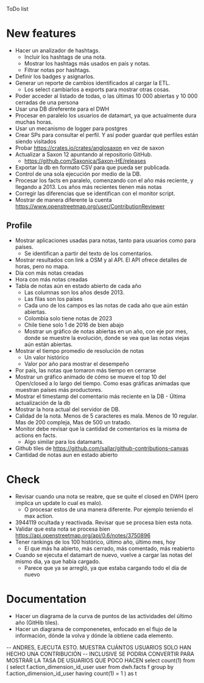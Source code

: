 ToDo list

# New features

* Hacer un analizador de hashtags.
  * Incluir los hashtags de una nota.
  * Mostrar los hashtags más usados en país y notas.
  * Filtrar notas por hashtags.
* Definir los badges y asignarlos.
* Generar un reporte de cambios identificados al cargar la ETL.
  * Los select cambiarlos a exports para mostrar otras cosas.
* Poder acceder al listado de todas, o las últimas 10 000 abiertas y 10 000 cerradas de una persona
* Usar una DB direferente para el DWH
* Procesar en paralelo los usuarios de datamart, ya que actualmente dura muchas horas.
* Usar un mecanismo de logger para postgres
* Crear SPs para consultar el perfil. Y así poder guardar qué perfiles están siendo visitados
* Probar https://crates.io/crates/anglosaxon en vez de saxon
* Actualizar a Saxon 12 apuntando al repositorio GitHub.
  * https://github.com/Saxonica/Saxon-HE/releases
* Exportar la db en formato CSV para que pueda ser publicada.
* Control de una sola ejecución por medio de la DB.
* Procesar los facts en paralelo, comenzando con el año más reciente, y llegando
  a 2013. Los años más recientes tienen más notas
* Corregir las diferencias que se identifican con el monitor script.
* Mostrar de manera diferente la cuenta https://www.openstreetmap.org/user/ContributionReviewer

## Profile

* Mostrar aplicaciones usadas para notas, tanto para usuarios como para países.
  * Se identifican a partir del texto de los comentarios.
* Mostrar resultados con link a OSM y al API. El API ofrece detalles de horas, pero no mapa.
* Día con más notas creadas
* Hora con más notas creadas
* Tabla de notas aún en estado abierto de cada año
  * Las columnas son los años desde 2013.
  * Las filas son los países
  * Cada uno de los campos es las notas de cada año que aún están abiertas.
  * Colombia solo tiene notas de 2023
  * Chile tiene solo 1 de 2016 de bien abajo
  * Mostrar un gráfico de notas abiertas en un año, con eje por mes, donde
    se muestre la evolución, donde se vea que las notas viejas aún están abiertas.
* Mostrar el tiempo promedio de resolución de notas
  * Un valor histórico
  * Valor por año para mostrar el desempeño
* Por país, las notas que tomaron más tiempo en cerrarse
* Mostrar un gráfico animado de cómo se mueve el top 10 del Open/closed a lo
  largo del tiempo. Como esas gráficas animadas que muestran países más productores.
* Mostrar el timestamp del comentario más reciente en la DB - Última actualización de la db
* Mostrar la hora actual del servidor de DB.
* Calidad de la nota. Menos de 5 caracteres es mala. Menos de 10 regular. Mas de 200 compleja, Mas de 500 un tratado.
* Monitor debe revisar que la cantidad de comentarios es la misma de actions en facts.
  * Algo similar para los datamarts.
* Github tiles de https://github.com/sallar/github-contributions-canvas
* Cantidad de notas aun en estado abierto

# Check

* Revisar cuando una nota se reabre, que se quite el closed en DWH (pero implica un update lo cual es malo).
  * O procesar estos de una manera diferente. Por ejemplo teniendo el max action.
* 3944119 ocultada y reactivada. Revisar que se procesa bien esta nota.
* Validar que esta nota se procesa bien https://api.openstreetmap.org/api/0.6/notes/3750896
* Tener rankings de los 100 histórico, último año, último mes, hoy
  * El que más ha abierto, más cerrado, más comentado, más reabierto
* Cuando se ejecuta el datamart de nuevo, vuelve a cargar las notas del mismo dia, ya que había cargado.
  * Parece que ya se arregló, ya que estaba cargando todo el día de nuevo

# Documentation

* Hacer un diagrama de la curva de puntos de las actividades del último año (GitHib tiles).
* Hacer un diagrama de componenetes, enfocado en el flujo de la información, dónde la volva y dónde la obtiene cada elemento. 


-- ANDRES, EJECUTA ESTO. MUESTRA CUÁNTOS USUARIOS SOLO HAN HECHO UNA CONTRIBUCIÓN
-- INCLUSIVE SE PODRIA CONVERTIR PARA MOSTRAR LA TASA DE USUARIOS QUE POCO HACEN
select count(1)
from (
 select f.action_dimension_id_user user
 from dwh.facts f 
 group by f.action_dimension_id_user
 having count(1) = 1
) as t